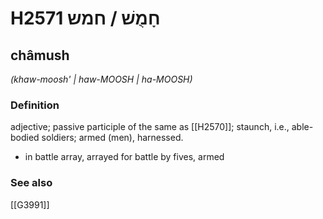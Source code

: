 # H2571 חָמֻשׁ / חמש

## châmush

_(khaw-moosh' | haw-MOOSH | ha-MOOSH)_

### Definition

adjective; passive participle of the same as [[H2570]]; staunch, i.e., able-bodied soldiers; armed (men), harnessed.

- in battle array, arrayed for battle by fives, armed
### See also

[[G3991]]

